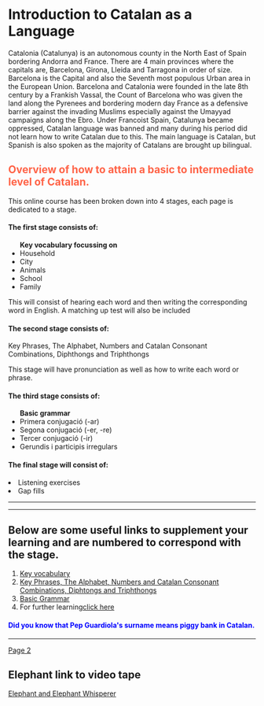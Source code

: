 <h1>Introduction to Catalan as a Language</h1>
<p> Catalonia (Catalunya) is an autonomous county in the North East of Spain bordering Andorra and France. There are 4 main provinces where the capitals are, Barcelona, Girona, Lleida and Tarragona in order of size. Barcelona is the Capital and also the Seventh most populous Urban area in the European Union. Barcelona and Catalonia were founded in the late 8th century by a Frankish Vassal, the Count of Barcelona who was given the land along the Pyrenees and bordering modern day France as a defensive barrier against the invading Muslims especially against the Umayyad campaigns along the Ebro. Under Francoist Spain, Catalunya became oppressed, Catalan language was banned and many during his period did not learn how to write Catalan due to this. The main language is Catalan, but Spanish is also spoken as the majority of Catalans are brought up bilingual.</p> 
  
<h2 style="color:Tomato;">Overview of how to attain a basic to intermediate level of Catalan.</h2>
<p> This online course has been broken down into 4 stages, each page is dedicated to a stage.</p> 
<h4>The first stage consists of:</h4>
<ul><b>Key vocabulary focussing on</b>
  <li>Household</li>
  <li>City</li> 
  <li>Animals</li>
  <li>School</li>
  <li>Family</li>
 </ul>
<p>This will consist of hearing each word and then writing the corresponding word in English. A matching up test will also be included</p>

<h4>The second stage consists of:</h4>
<p>Key Phrases, The Alphabet, Numbers and Catalan Consonant Combinations, Diphthongs and Triphthongs</p>
  
<p>This stage will have pronunciation as well as how to write each word or phrase.</p>   

<h4>The third stage consists of:</h4> 
<ul><b>Basic grammar</b>
  <li>Primera conjugació (-ar)</li>
  <li>Segona conjugació (-er, -re)</li>
  <li>Tercer conjugació (-ir)</li>
  <li>Gerundis i participis irregulars</li></ul>
  
<h4>The final stage will consist of:</h4>
<li>Listening exercises</li> 
<li>Gap fills</li>
 

<hr>
<hr>
<h2>Below are some useful links to supplement your learning and are numbered to correspond with the stage.</h2>
<ol>
  <li><a href="http://learn101.org/catalan_vocabulary.php">Key vocabulary</a></li>
  <li><a href="http://ielanguages.com/catalan.html">Key Phrases, The Alphabet, Numbers and Catalan Consonant Combinations, Diphtongs and Triphthongs</a></li>
  <li><a href="http://pdf.teidedigital.com/cat/3396/04%20Taules%20de%20formes%20verbals.pdf">Basic Grammar</a></li>
  <li>For further learning<a href="http://www.orbilat.com/Languages/Catalan/Grammar/index.html">click here</a></li>
  </ol>
  
  <body>
  
<h4 style="color:blue;">Did you know that Pep Guardiola's surname means piggy bank in Catalan.</h4>
  
<hr>
<p><a href="https://tonster01.github.io/CatalanLearning-/page2.html">Page 2</a></p>


<h2> Elephant link to video tape</h2>

<a href="https://archive.org/details/Funny_201711">Elephant and Elephant Whisperer</a>
